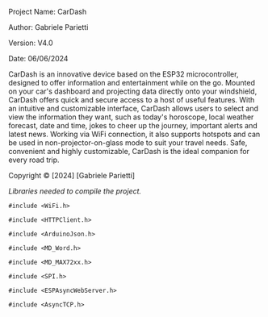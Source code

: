 Project Name: CarDash

Author: Gabriele Parietti

Version: V4.0

Date: 06/06/2024

 

CarDash is an innovative device based on the ESP32 microcontroller, designed to offer information and entertainment while on the go. 
Mounted on your car's dashboard and projecting data directly onto your windshield, CarDash offers quick and secure access to a host of useful features. 
With an intuitive and customizable interface, CarDash allows users to select and view the information they want, such as today's horoscope, local weather forecast, date and time, jokes to cheer up the journey, important alerts and 
latest news. 
Working via WiFi connection, it also supports hotspots and can be used in non-projector-on-glass mode to suit your travel needs. 
Safe, convenient and highly customizable, CarDash is the ideal companion for every road trip.


Copyright © [2024] [Gabriele Parietti]




*Libraries needed to compile the project.*

```#include <WiFi.h>```

```#include <HTTPClient.h>```

```#include <ArduinoJson.h>```

```#include <MD_Word.h>```

```#include <MD_MAX72xx.h>```

```#include <SPI.h>```

```#include <ESPAsyncWebServer.h>```

```#include <AsyncTCP.h>```

